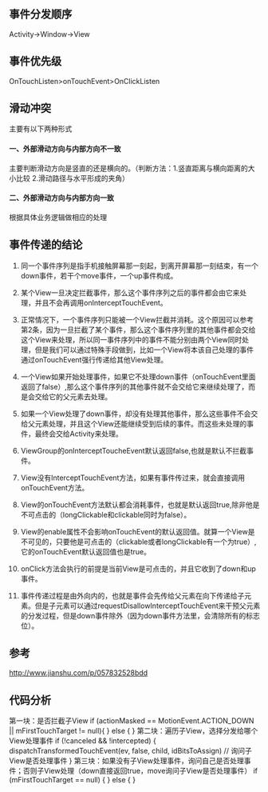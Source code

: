 ## 事件分发顺序
Activity->Window->View

## 事件优先级
OnTouchListen>onTouchEvent>OnClickListen

## 滑动冲突
主要有以下两种形式
#### 一、外部滑动方向与内部方向不一致
主要判断滑动方向是竖直的还是横向的。（判断方法：1.竖直距离与横向距离的大小比较 2.滑动路径与水平形成的夹角）
#### 二、外部滑动方向与内部方向一致
根据具体业务逻辑做相应的处理

## 事件传递的结论
1. 同一个事件序列是指手机接触屏幕那一刻起，到离开屏幕那一刻结束，有一个down事件，若干个move事件，一个up事件构成。

2. 某个View一旦决定拦截事件，那么这个事件序列之后的事件都会由它来处理，并且不会再调用onInterceptTouchEvent。

3. 正常情况下，一个事件序列只能被一个View拦截并消耗。这个原因可以参考第2条，因为一旦拦截了某个事件，那么这个事件序列里的其他事件都会交给这个View来处理，所以同一事件序列中的事件不能分别由两个View同时处理，但是我们可以通过特殊手段做到，比如一个View将本该自己处理的事件通过onTouchEvent强行传递给其他View处理。

4. 一个View如果开始处理事件，如果它不处理down事件（onTouchEvent里面返回了false）,那么这个事件序列的其他事件就不会交给它来继续处理了，而是会交给它的父元素去处理。

5. 如果一个View处理了down事件，却没有处理其他事件，那么这些事件不会交给父元素处理，并且这个View还能继续受到后续的事件。而这些未处理的事件，最终会交给Activity来处理。

6. ViewGroup的onInterceptToucheEvent默认返回false,也就是默认不拦截事件。

7. View没有InterceptTouchEvent方法，如果有事件传过来，就会直接调用onTouchEvent方法。

8. View的onTouchEvent方法默认都会消耗事件，也就是默认返回true,除非他是不可点击的（longClickable和clickable同时为false）。

9. View的enable属性不会影响onTouchEvent的默认返回值。就算一个View是不可见的，只要他是可点击的（clickable或者longClickable有一个为true）,它的onTouchEvent默认返回值也是true。

10. onClick方法会执行的前提是当前View是可点击的，并且它收到了down和up事件。

11. 事件传递过程是由外向内的，也就是事件会先传给父元素在向下传递给子元素。但是子元素可以通过requestDisallowInterceptTouchEvent来干预父元素的分发过程，但是down事件除外（因为down事件方法里，会清除所有的标志位）。

## 参考
http://www.jianshu.com/p/057832528bdd



## 代码分析
第一块：是否拦截子View
if (actionMasked == MotionEvent.ACTION_DOWN || mFirstTouchTarget != null){
} else {
}
第二块：遍历子View，选择分发给哪个View处理事件
if (!canceled && !intercepted) {
  dispatchTransformedTouchEvent(ev, false, child, idBitsToAssign)  // 询问子View是否处理事件
}
第三块：如果没有子View处理事件，询问自己是否处理事件；否则子View处理（down直接返回true，move询问子View是否处理事件）
if (mFirstTouchTarget == null) {
} else {
}

